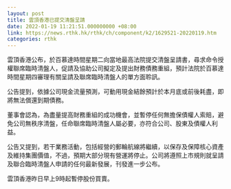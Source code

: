 ```yaml
---
layout: post
title: 雲頂香港已提交清盤呈請
date: 2022-01-19 11:21:51.000000000 +08:00
link: https://news.rthk.hk/rthk/ch/component/k2/1629521-20220119.htm
categories: rthk
---
```


雲頂香港公布，於百慕達時間星期二向當地最高法院提交清盤呈請書，尋求命令授權聯席臨時清盤人，促請及協助公司擬定及提出財務債務重組，預計法院於百慕達時間星期四審理有關呈請及聯席臨時清盤人的單方面聆訊。

公告提到，依據公司現金流量預測，可動用現金結餘預計於本月底或前後耗盡，即將無法償還到期債務。

董事會認為，為盡量提高財務重組的成功機會，並暫停任何無擔保債權人索賠，避免公司無秩序清盤，任命聯席臨時清盤人屬必要，亦符合公司、股東及債權人利益。

公告又提到，若干業務活動，包括經營的郵輪航線將繼續，以保存及保障核心資產及維持集團價值，不過，預期大部分現有營運將停止。公司將遵照上市規則就呈請及聯合臨時清盤人申請的任何最新發展，刊發進一步公布。

雲頂香港昨日早上9時起暫停股份買賣。
